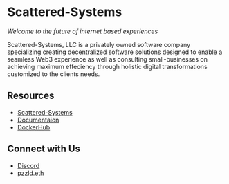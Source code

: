 # Scattered-Systems

_Welcome to the future of internet based experiences_

Scattered-Systems, LLC is a privately owned software company specializing creating decentralized software solutions designed to enable a seamless Web3 experience as well as consulting small-businesses on achieving maximum effeciency through holistic digital transformations customized to the clients needs.

## Resources

* [Scattered-Systems](https://scattered-systems.com)
* [Documentaion](https://docs.scattered-systems.com)
* [DockerHub](https://hub.docker.com/u/jo3mccain)

## Connect with Us
* [Discord](https://discord.com/invite/Y4xuBUfVFe)
* [pzzld.eth](https://pzzld.eth.link/)
